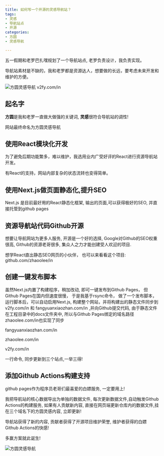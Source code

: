 ```yaml
---
title: 如何写一个开源的灵感导航站？
tags: 
- 灵感
- 导航站点
- 开源
categories:
- 方圆
- 灵感导航

---
```






五一假期和老罗巴扎嘿规划了一个导航站点, 老罗负责设计，我负责实现。

导航站素材是不缺的，我和老罗都是资源达人，想要做的长远，要考虑未来开发和维护的方便。

![方圆灵感导航 v2fy.com/in](https://cdn.fangyuanxiaozhan.com/assets/1620389210160HBAhWEE5.png)


## 起名字

**方圆**是我和老罗一直做大做强的关键词, **灵感**很符合导航站的调性! 

网站最终命名为方圆灵感导航

## 使用React模块化开发

为了避免后期功能繁多，难以维护，我选用业内广受好评的React进行资源导航站开发。

有React的支持，网站内部复杂的状态流转也变得简单。


## 使用Next.js做页面静态化,提升SEO

Next.js 是目前最好用的React静态化框架, 输出的页面,可以获得极好的SEO, 并直接托管到github pages


## 资源导航站代码Github开源

想要让导航网站为更多人服务, 开源是一个好的选择, Google对Github的SEO权重很高, Github的资源老哥很多, 集众人之力才能创建受人欢迎的项目.

想学React直出静态SEO网页的小伙伴， 也可以来看看这个项目: github.com/zhaoolee/in

## 创建一键发布脚本

虽然Next.js内置了构建程序，稍加改动, 即可一键发布到Github Pages， 但Github Pages在国内但速度很慢， 于是我基于rsync命令， 做了一个发布脚本，运行脚本后，可以自动启用Next.js, 构建整个网站，并将构建出的静态文件同步到v2fy.com/in 和 fangyuanxiaozhan.com/in ,并向Github提交代码, 由于静态文件在工程目录中的docs文件夹中, 所以与Github Pages绑定的域名路径zhaoolee.com/in也实现了同步 

fangyuanxiaozhan.com/in

zhaoolee.com/in

v2fy.com/in

一行命令, 同步更新到三个站点,一举三得!


## 添加Github Actions构建支持


github pages作为程序员老哥们最喜爱的白嫖服务, 一定要用上!

我把导航站的核心数据导出为单独的数据文件, 每次更新数据文件,自动触发Github Actions的构建服务, 如果有人贡献新内容, 直接在网页端更新仓库内的数据文件,挂在三个域名下的方圆灵感内容, 立即更新!

导航站获得了新的内容, 贡献者获得了开源项目维护荣誉, 维护者获得的白嫖Github Actions的快感! 

多赢方案就此诞生! 


![方圆灵感导航](https://cdn.fangyuanxiaozhan.com/assets/16203892101715cKfGS2s.png)